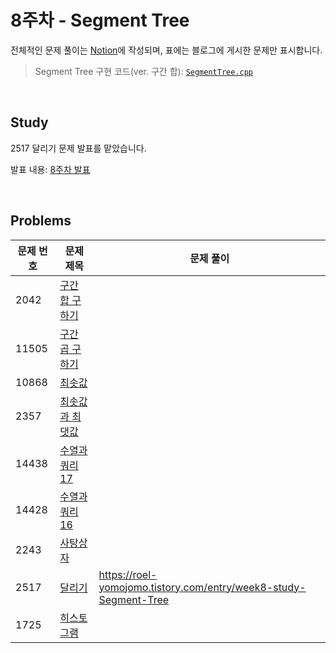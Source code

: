 # 8주차 - Segment Tree
전체적인 문제 풀이는 [Notion](https://ro-el.notion.site/Segment-Tree-34add69c497a43aba77aef5386bc283c)에 작성되며, 표에는 블로그에 게시한 문제만 표시합니다.

> Segment Tree 구현 코드(ver. 구간 합): [`SegmentTree.cpp`](https://github.com/ro-el-c/AlKon_2023-1/blob/main/8%EC%A3%BC%EC%B0%A8/SegmentTree.cpp)

<br>

## Study
2517 달리기 문제 발표를 맡았습니다.

발표 내용: [8주차 발표](https://roel-yomojomo.tistory.com/entry/week8-study-Segment-Tree)

<br>

## Problems

| 문제 번호 | 문제 제목        | 문제 풀이                            |
|-------|---------------------------------------------------|----------------------|
| 2042 | [구간 합 구하기](https://www.acmicpc.net/problem/2042)      |                           |
| 11505 | [구간 곱 구하기](https://www.acmicpc.net/problem/11505)      |                           |
| 10868 | [최솟값](https://www.acmicpc.net/problem/10868)      |                           |
| 2357 | [최솟값과 최댓값](https://www.acmicpc.net/problem/2357)      |                           |
| 14438 | [수열과 쿼리 17](https://www.acmicpc.net/problem/14438)      |                           |
| 14428 | [수열과 쿼리 16](https://www.acmicpc.net/problem/14428)      |                           |
| 2243 | [사탕상자](https://www.acmicpc.net/problem/2243)      |                           |
| 2517 | [달리기](https://www.acmicpc.net/problem/2517)      | https://roel-yomojomo.tistory.com/entry/week8-study-Segment-Tree |
| 1725 | [히스토그램](https://www.acmicpc.net/problem/1725)      |                           |
<br>
